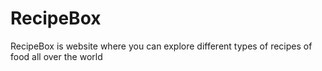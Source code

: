 # RecipeBox
RecipeBox is website where you can explore different types of recipes of food all over the world 
